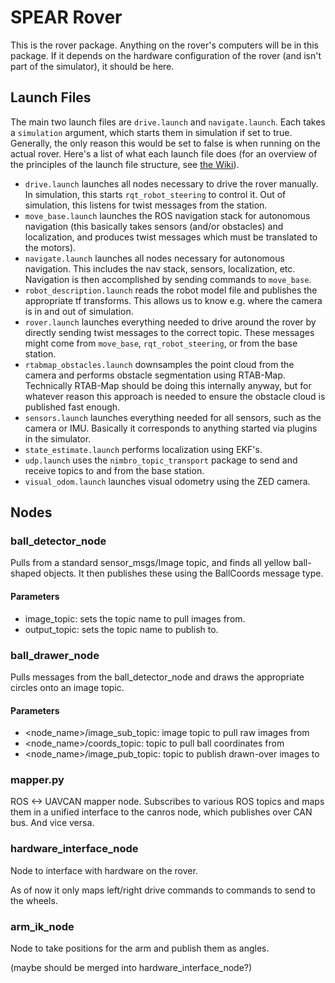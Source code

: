 # SPEAR Rover #

This is the rover package. Anything on the rover's computers will be in this package.
If it depends on the hardware configuration of the rover (and isn't part of the simulator), it should be here.

## Launch Files

The main two launch files are `drive.launch` and `navigate.launch`.
Each takes a `simulation` argument, which starts them in simulation if set to true.
Generally, the only reason this would be set to false is when running on the actual rover.
Here's a list of what each launch file does (for an overview of the principles of the launch file structure, see [the Wiki](https://github.com/UofA-SPEAR/software/wiki/Launch-file-structure)).

- `drive.launch` launches all nodes necessary to drive the rover manually. In simulation, this starts `rqt_robot_steering` to control it. Out of simulation, this listens for twist messages from the station.
- `move_base.launch` launches the ROS navigation stack for autonomous navigation (this basically takes sensors (and/or obstacles) and localization, and produces twist messages which must be translated to the motors).
- `navigate.launch` launches all nodes necessary for autonomous navigation. This includes the nav stack, sensors, localization, etc. Navigation is then accomplished by sending commands to `move_base`.
- `robot_description.launch` reads the robot model file and publishes the appropriate tf transforms. This allows us to know e.g. where the camera is in and out of simulation.
- `rover.launch` launches everything needed to drive around the rover by directly sending twist messages to the correct topic. These messages might come from `move_base`, `rqt_robot_steering`, or from the base station.
- `rtabmap_obstacles.launch` downsamples the point cloud from the camera and performs obstacle segmentation using RTAB-Map. Technically RTAB-Map should be doing this internally anyway, but for whatever reason this approach is needed to ensure the obstacle cloud is published fast enough.
- `sensors.launch` launches everything needed for all sensors, such as the camera or IMU. Basically it corresponds to anything started via plugins in the simulator.
- `state_estimate.launch` performs localization using EKF's.
- `udp.launch` uses the `nimbro_topic_transport` package to send and receive topics to and from the base station. 
- `visual_odom.launch` launches visual odometry using the ZED camera.

## Nodes

### ball_detector_node

Pulls from a standard sensor_msgs/Image topic, and finds all yellow ball-shaped objects.
It then publishes these using the BallCoords message type.

#### Parameters

- image_topic: sets the topic name to pull images from.
- output_topic: sets the topic name to publish to.

### ball_drawer_node

Pulls messages from the ball_detector_node and draws the appropriate circles onto an image topic.

#### Parameters

- <node_name>/image_sub_topic: image topic to pull raw images from
- <node_name>/coords_topic: topic to pull ball coordinates from
- <node_name>/image_pub_topic: topic to publish drawn-over images to

### mapper.py

ROS <-> UAVCAN mapper node.
Subscribes to various ROS topics and maps them in a unified interface to the canros node,
which publishes over CAN bus. And vice versa.

### hardware_interface_node

Node to interface with hardware on the rover.

As of now it only maps left/right drive commands to commands to send to the wheels.

### arm_ik_node

Node to take positions for the arm and publish them as angles.

(maybe should be merged into hardware_interface_node?)

